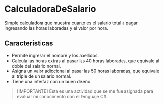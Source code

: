 # CalculadoraDeSalario

Simple calculadora que muestra cuanto es el salario total a pagar ingresando las horas laboradas y el valor por hora.

## Caracteristicas
- Permite ingresar el nombre y los apellidos.
- Calcula las horas extras al pasar las 40 horas laboradas, que equivale al doble del salario nornal.
- Asigna un valor adiccional al pasar las 50 horas laboradas, que equivale al triple de un salario normal.
- Tiene una interfaz con un buen diseño.

> [IMPORTANTE] Esta es una actividad que se me fue asignada para evaluar mi conocimento con el lemguaje C#. 